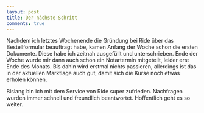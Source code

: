 ```yaml
---
layout: post
title: Der nächste Schritt
comments: true
---
```


<p>Nachdem ich letztes Wochenende die Gründung bei Ride über das Bestellformular beauftragt habe, kamen Anfang der Woche schon die ersten Dokumente. Diese habe ich zeitnah ausgefüllt und unterschrieben. Ende der Woche wurde mir dann auch schon ein Notartermin mitgeteilt, leider erst Ende des Monats. Bis dahin wird erstmal nichts passieren, allerdings ist das in der aktuellen Marktlage auch gut, damit sich die Kurse noch etwas erholen können.</p>
<p>Bislang bin ich mit dem Service von Ride super zufrieden. Nachfragen wurden immer schnell und freundlich beantwortet. Hoffentlich geht es so weiter.</p>
